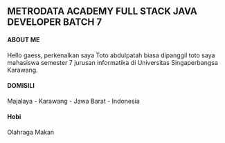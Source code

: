 ## METRODATA ACADEMY FULL STACK JAVA DEVELOPER BATCH 7

#### ABOUT ME

Hello gaess, perkenalkan saya Toto abdulpatah biasa dipanggil toto saya mahasiswa semester 7 jurusan informatika di Universitas Singaperbangsa Karawang.

#### DOMISILI

Majalaya - Karawang - Jawa Barat - Indonesia

#### Hobi

Olahraga
Makan
